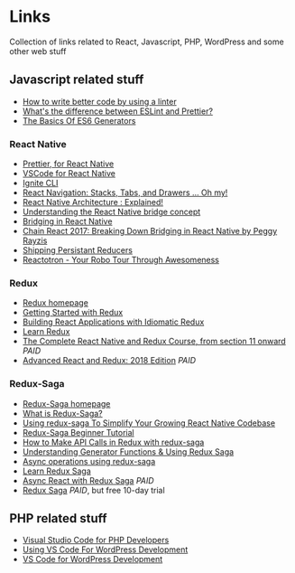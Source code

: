 # Links
Collection of links related to React, Javascript, PHP, WordPress and some other web stuff

## Javascript related stuff
- [How to write better code by using a linter](https://restishistory.net/blog/how-to-write-better-code-by-using-a-linter.html)
- [What's the difference between ESLint and Prettier?](https://restishistory.net/blog/whats-the-difference-between-eslint-and-prettier.html)
- [The Basics Of ES6 Generators](https://davidwalsh.name/es6-generators)

### React Native
- [Prettier, for React Native](https://medium.com/react-native-training/prettier-for-react-native-776fe33b8d93)
- [VSCode for React Native](https://medium.com/react-native-training/vscode-for-react-native-526ec4a368ce)
- [Ignite CLI](https://github.com/infinitered/ignite)
- [React Navigation: Stacks, Tabs, and Drawers … Oh my!](https://medium.com/async-la/react-navigation-stacks-tabs-and-drawers-oh-my-92edd606e4db)
- [React Native Architecture : Explained!](https://www.logicroom.co/react-native-architecture-explained/)
- [Understanding the React Native bridge concept](https://hackernoon.com/understanding-react-native-bridge-concept-e9526066ddb8)
- [Bridging in React Native](https://tadeuzagallo.com/blog/react-native-bridge/)
- [Chain React 2017: Breaking Down Bridging in React Native by Peggy Rayzis](https://www.youtube.com/watch?v=GiUo88TGebs)
- [Shipping Persistant Reducers](https://shift.infinite.red/shipping-persistant-reducers-7341691232b1)
- [Reactotron - Your Robo Tour Through Awesomeness](https://www.youtube.com/watch?v=tPBRfxswDjA&ab_channel=InfiniteRed)

### Redux
- [Redux homepage](https://redux.js.org/)
- [Getting Started with Redux](https://egghead.io/courses/getting-started-with-redux)
- [Building React Applications with Idiomatic Redux](https://egghead.io/courses/building-react-applications-with-idiomatic-redux)
- [Learn Redux](https://learnredux.com/)
- [The Complete React Native and Redux Course, from section 11 onward](https://www.udemy.com/the-complete-react-native-and-redux-course/learn/v4/content) *PAID*
- [Advanced React and Redux: 2018 Edition](https://www.udemy.com/react-redux-tutorial/learn/v4/content) *PAID*

### Redux-Saga
- [Redux-Saga homepage](https://redux-saga.js.org/)
- [What is Redux-Saga?](https://engineering.universe.com/what-is-redux-saga-c1252fc2f4d1)
- [Using redux-saga To Simplify Your Growing React Native Codebase](https://shift.infinite.red/using-redux-saga-to-simplify-your-growing-react-native-codebase-2b8036f650de)
- [Redux-Saga Beginner Tutorial](https://github.com/redux-saga/redux-saga/blob/master/docs/introduction/BeginnerTutorial.md)
- [How to Make API Calls in Redux with redux-saga](https://www.youtube.com/playlist?list=PLw7fHewFA6OTyUnLiZ1HQvYdzjp9ARMQw)
- [Understanding Generator Functions & Using Redux Saga](https://www.youtube.com/watch?v=o3A9EvMspig)
- [Async operations using redux-saga](https://medium.freecodecamp.org/async-operations-using-redux-saga-2ba02ae077b3)
- [Learn Redux Saga](https://www.youtube.com/watch?list=PLMV09mSPNaQlWvqEwF6TfHM-CVM6lXv39&v=0L99n06F2rU&app=desktop)
- [Async React with Redux Saga](https://egghead.io/courses/async-react-with-redux-saga) *PAID*
- [Redux Saga](https://www.pluralsight.com/courses/redux-saga) *PAID*, but free 10-day trial


## PHP related stuff
- [Visual Studio Code for PHP Developers](https://laracasts.com/series/visual-studio-code-for-php-developers)
- [Using VS Code For WordPress Development](https://deliciousbrains.com/vs-code-wordpress/)
- [VS Code for WordPress Development](https://tommcfarlin.com/vs-code-wordpress/)

